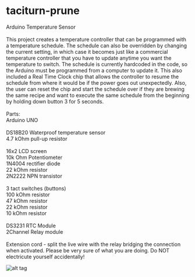 # taciturn-prune
Arduino Temperature Sensor<br>
<br>
This project creates a temperature controller that can be programmed with a temperature schedule. The schedule can also be overridden by changing the current setting, in which case it becomes just like a commercial temperature controller that you have to update anytime you want the temperature to switch. The schedule is currently hardcoded in the code, so the Arduino must be programmed from a computer to update it. This also included a Real Time Clock chip that allows the controller to resume the schedule from where it would be if the power goes out unexpectedly. Also, the user can reset the chip and start the schedule over if they are brewing the same recipe and want to execute the same schedule from the beginning by holding down button 3 for 5 seconds.<br>
<br>
Parts:<br>
Arduino UNO<br>
<br>
DS18B20 Waterproof temperature sensor<br>
4.7 kOhm pull-up resistor<br>
<br>
16x2 LCD screen<br>
10k Ohm Potentiometer<br>
1N4004 rectifier diode<br>
22 kOhm resistor<br>
2N2222 NPN transistor<br>
<br>
3 tact switches (buttons)<br>
100 kOhm resistor<br>
47 kOhm resistor<br>
22 kOhm resistor<br>
10 kOhm resistor<br>
<br>
DS3231 RTC Module<br>
2Channel Relay module<br>
<br>
Extension cord - split the live wire with the relay bridging the connection when activated. Please be very sure of what you are doing. Do NOT electricute yourself accidentally!<br>

![alt tag](https://raw.github.com/taciturn-prune/blob/master/tempsensor_bb.png)
